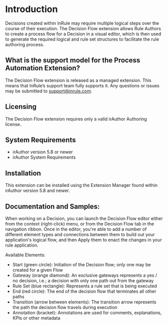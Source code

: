 # Introduction
Decisions created within InRule may require multiple logical steps over the course of their execution.  The Decision Flow extension allows Rule Authors to create a process flow for a Decision in a visual editor, which is then used to generate the required logical and rule set structures to facilitate the rule authoring process.
 
## What is the support model for the Process Automation Extension?
The Decision Flow extension is released as a managed extension.  This means that InRule’s support team fully supports it.  Any questions or issues may be submitted to [support@inrule.com](support@inrule.com).

## Licensing
The Decision Flow extension requires only a valid irAuthor Authoring license.

## System Requirements
* irAuthor version 5.8 or newer
* irAuthor System Requirements

## Installation
This extension can be installed using the Extension Manager found within irAuthor version 5.8 and newer.

## Documentation and Samples:
When working on a Decision, you can launch the Decision Flow editor either from the context (right-click) menu, or from the Decision Flow tab in the navigation ribbon.  Once in the editor, you're able to add a number of different element types and connections between them to build out your application's logical flow, and then Apply them to enact the changes in your rule application.

Available Elements:
- Start (green circle): Initiation of the Decision flow; only one may be created for a given Flow
- Gateway (orange diamond): An exclusive gateways represents a yes / no decision, i.e.; a decision with only one path out from the gateway
- Rule Set (blue rectangle): Represents a rule set that is being executed
- End (red circle): The end of the decision flow that terminates all other paths
- Transition (arrow between elements): The transition arrow represents the path the decision flow travels during execution
- Annotation (bracket): Annotations are used for comments, explanations, KPIs or other metadata
